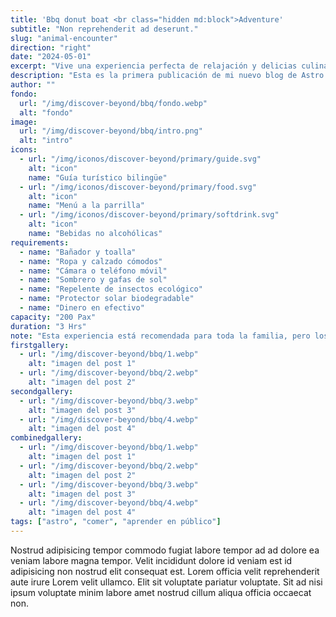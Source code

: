 ```yaml
---
title: 'Bbq donut boat <br class="hidden md:block">Adventure'
subtitle: "Non reprehenderit ad deserunt."
slug: "animal-encounter"
direction: "right"
date: "2024-05-01"
excerpt: "Vive una experiencia perfecta de relajación y delicias culinarias con nuestra BBQ Donut Adventure. Navega por las serenas y hermosas aguas de la bahía de Roatán mientras preparas tu propio BBQ a bordo y disfrutas de las impresionantes vistas del Caribe."
description: "Esta es la primera publicación de mi nuevo blog de Astro."
author: ""
fondo:
  url: "/img/discover-beyond/bbq/fondo.webp"
  alt: "fondo"
image:
  url: "/img/discover-beyond/bbq/intro.png"
  alt: "intro"
icons:
  - url: "/img/iconos/discover-beyond/primary/guide.svg"
    alt: "icon"
    name: "Guía turístico bilingüe"
  - url: "/img/iconos/discover-beyond/primary/food.svg"
    alt: "icon"
    name: "Menú a la parrilla"
  - url: "/img/iconos/discover-beyond/primary/softdrink.svg"
    alt: "icon"
    name: "Bebidas no alcohólicas"
requirements:
  - name: "Bañador y toalla"
  - name: "Ropa y calzado cómodos"
  - name: "Cámara o teléfono móvil"
  - name: "Sombrero y gafas de sol"
  - name: "Repelente de insectos ecológico"
  - name: "Protector solar biodegradable"
  - name: "Dinero en efectivo"
capacity: "200 Pax"
duration: "3 Hrs"
note: "Esta experiencia está recomendada para toda la familia, pero los menores deben ir siempre acompañados de sus padres. No se servirá alcohol a menores de 18 años. Recuerda que en esta excursión hay que caminar un poco."
firstgallery:
  - url: "/img/discover-beyond/bbq/1.webp"
    alt: "imagen del post 1"
  - url: "/img/discover-beyond/bbq/2.webp"
    alt: "imagen del post 2"
secondgallery:
  - url: "/img/discover-beyond/bbq/3.webp"
    alt: "imagen del post 3"
  - url: "/img/discover-beyond/bbq/4.webp"
    alt: "imagen del post 4"
combinedgallery:
  - url: "/img/discover-beyond/bbq/1.webp"
    alt: "imagen del post 1"
  - url: "/img/discover-beyond/bbq/2.webp"
    alt: "imagen del post 2"
  - url: "/img/discover-beyond/bbq/3.webp"
    alt: "imagen del post 3"
  - url: "/img/discover-beyond/bbq/4.webp"
    alt: "imagen del post 4"
tags: ["astro", "comer", "aprender en público"]
---
```



Nostrud adipisicing tempor commodo fugiat labore tempor ad ad dolore ea veniam labore magna tempor. Velit incididunt dolore id veniam est id adipisicing non nostrud elit consequat est. Lorem officia velit reprehenderit aute irure Lorem velit ullamco. Elit sit voluptate pariatur voluptate. Sit ad nisi ipsum voluptate minim labore amet nostrud cillum aliqua officia occaecat non.

